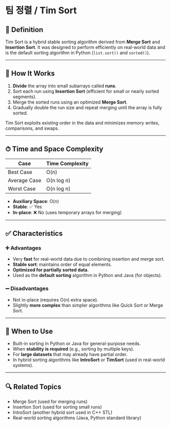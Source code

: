 # 팀 정렬 / Tim Sort

## 📌 Definition

Tim Sort is a hybrid stable sorting algorithm derived from **Merge Sort** and **Insertion Sort**. It was designed to perform efficiently on real-world data and is the default sorting algorithm in Python (`list.sort()` and `sorted()`).

---

## 🧠 How It Works

1. **Divide** the array into small subarrays called **runs**.
2. Sort each run using **Insertion Sort** (efficient for small or nearly sorted segments).
3. Merge the sorted runs using an optimized **Merge Sort**.
4. Gradually double the run size and repeat merging until the array is fully sorted.

Tim Sort exploits existing order in the data and minimizes memory writes, comparisons, and swaps.

---

## ⏱ Time and Space Complexity

| Case         | Time Complexity |
|--------------|-----------------|
| Best Case    | O(n)            |
| Average Case | O(n log n)      |
| Worst Case   | O(n log n)      |

- **Auxiliary Space**: O(n)
- **Stable**: ✅ Yes
- **In-place**: ❌ No (uses temporary arrays for merging)

---

## ✅ Characteristics

### ➕ Advantages
- Very **fast** for real-world data due to combining insertion and merge sort.
- **Stable sort**: maintains order of equal elements.
- **Optimized for partially sorted data**.
- Used as the **default sorting** algorithm in Python and Java (for objects).

### ➖ Disadvantages
- Not in-place (requires O(n) extra space).
- Slightly **more complex** than simpler algorithms like Quick Sort or Merge Sort.

---

## 🧭 When to Use

- Built-in sorting in Python or Java for general-purpose needs.
- When **stability is required** (e.g., sorting by multiple keys).
- For **large datasets** that may already have partial order.
- In hybrid sorting algorithms like **IntroSort** or **TimSort** (used in real-world systems).

---

## 🔍 Related Topics

- Merge Sort (used for merging runs)
- Insertion Sort (used for sorting small runs)
- IntroSort (another hybrid sort used in C++ STL)
- Real-world sorting algorithms (Java, Python standard library)
